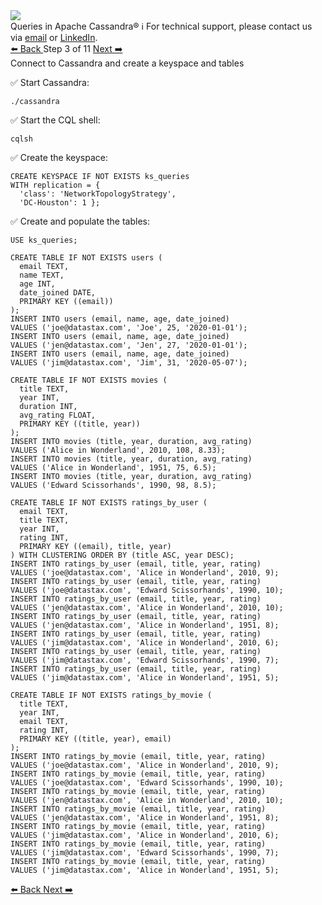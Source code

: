 <!-- TOP -->
<div class="top">
  <img class="scenario-academy-logo" src="https://datastax-academy.github.io/katapod-shared-assets/images/ds-academy-2023.svg" />
  <div class="scenario-title-section">
    <span class="scenario-title">Queries in Apache Cassandra®</span>
    <span class="scenario-subtitle">ℹ️ For technical support, please contact us via <a href="mailto:aleksandr.volochnev@datastax.com">email</a> or <a href="https://dtsx.io/aleks">LinkedIn</a>.</span>
  </div>
</div>

<!-- NAVIGATION -->
<div id="navigation-top" class="navigation-top">
 <a href='command:katapod.loadPage?[{"step":"step2-cassandra"}]' 
   class="btn btn-dark navigation-top-left">⬅️ Back
 </a>
<span class="step-count"> Step 3 of 11</span>
 <a href='command:katapod.loadPage?[{"step":"step4-cassandra"}]' 
    class="btn btn-dark navigation-top-right">Next ➡️
  </a>
</div>

<!-- CONTENT -->

<div class="step-title">Connect to Cassandra and create a keyspace and tables</div>

✅ Start Cassandra:
```
./cassandra
```

✅ Start the CQL shell:
```
cqlsh
```

✅ Create the keyspace:
```
CREATE KEYSPACE IF NOT EXISTS ks_queries
WITH replication = {
  'class': 'NetworkTopologyStrategy', 
  'DC-Houston': 1 };
```

✅ Create and populate the tables:
```
USE ks_queries;

CREATE TABLE IF NOT EXISTS users (
  email TEXT,
  name TEXT,
  age INT,
  date_joined DATE,
  PRIMARY KEY ((email))
);
INSERT INTO users (email, name, age, date_joined) 
VALUES ('joe@datastax.com', 'Joe', 25, '2020-01-01');
INSERT INTO users (email, name, age, date_joined) 
VALUES ('jen@datastax.com', 'Jen', 27, '2020-01-01');
INSERT INTO users (email, name, age, date_joined) 
VALUES ('jim@datastax.com', 'Jim', 31, '2020-05-07');

CREATE TABLE IF NOT EXISTS movies (
  title TEXT,
  year INT,
  duration INT,
  avg_rating FLOAT,
  PRIMARY KEY ((title, year))
);
INSERT INTO movies (title, year, duration, avg_rating) 
VALUES ('Alice in Wonderland', 2010, 108, 8.33);
INSERT INTO movies (title, year, duration, avg_rating) 
VALUES ('Alice in Wonderland', 1951, 75, 6.5);
INSERT INTO movies (title, year, duration, avg_rating) 
VALUES ('Edward Scissorhands', 1990, 98, 8.5);

CREATE TABLE IF NOT EXISTS ratings_by_user (
  email TEXT,
  title TEXT,
  year INT,
  rating INT,
  PRIMARY KEY ((email), title, year)
) WITH CLUSTERING ORDER BY (title ASC, year DESC);
INSERT INTO ratings_by_user (email, title, year, rating) 
VALUES ('joe@datastax.com', 'Alice in Wonderland', 2010, 9);
INSERT INTO ratings_by_user (email, title, year, rating)  
VALUES ('joe@datastax.com', 'Edward Scissorhands', 1990, 10);
INSERT INTO ratings_by_user (email, title, year, rating) 
VALUES ('jen@datastax.com', 'Alice in Wonderland', 2010, 10);
INSERT INTO ratings_by_user (email, title, year, rating)  
VALUES ('jen@datastax.com', 'Alice in Wonderland', 1951, 8);
INSERT INTO ratings_by_user (email, title, year, rating) 
VALUES ('jim@datastax.com', 'Alice in Wonderland', 2010, 6);
INSERT INTO ratings_by_user (email, title, year, rating)  
VALUES ('jim@datastax.com', 'Edward Scissorhands', 1990, 7);
INSERT INTO ratings_by_user (email, title, year, rating)  
VALUES ('jim@datastax.com', 'Alice in Wonderland', 1951, 5);

CREATE TABLE IF NOT EXISTS ratings_by_movie (
  title TEXT,
  year INT,
  email TEXT,
  rating INT,
  PRIMARY KEY ((title, year), email)
);
INSERT INTO ratings_by_movie (email, title, year, rating) 
VALUES ('joe@datastax.com', 'Alice in Wonderland', 2010, 9);
INSERT INTO ratings_by_movie (email, title, year, rating)  
VALUES ('joe@datastax.com', 'Edward Scissorhands', 1990, 10);
INSERT INTO ratings_by_movie (email, title, year, rating) 
VALUES ('jen@datastax.com', 'Alice in Wonderland', 2010, 10);
INSERT INTO ratings_by_movie (email, title, year, rating)  
VALUES ('jen@datastax.com', 'Alice in Wonderland', 1951, 8);
INSERT INTO ratings_by_movie (email, title, year, rating) 
VALUES ('jim@datastax.com', 'Alice in Wonderland', 2010, 6);
INSERT INTO ratings_by_movie (email, title, year, rating)  
VALUES ('jim@datastax.com', 'Edward Scissorhands', 1990, 7);
INSERT INTO ratings_by_movie (email, title, year, rating)  
VALUES ('jim@datastax.com', 'Alice in Wonderland', 1951, 5);
```

<!-- NAVIGATION -->
<div id="navigation-bottom" class="navigation-bottom">
 <a href='command:katapod.loadPage?[{"step":"step2-cassandra"}]'
   class="btn btn-dark navigation-bottom-left">⬅️ Back
 </a>
 <a href='command:katapod.loadPage?[{"step":"step4-cassandra"}]'
    class="btn btn-dark navigation-bottom-right">Next ➡️
  </a>
</div>
